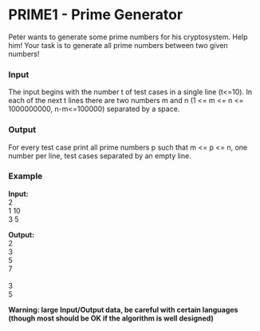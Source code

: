 # PRIME1 - Prime Generator

Peter wants to generate some prime numbers for his cryptosystem. Help him! Your task is to generate all prime numbers between two given numbers! 

### Input

The input begins with the number t of test cases in a single line (t<=10). In each of the next t lines there are two numbers m and n (1 <= m <= n <= 1000000000, n-m<=100000) separated by a space.

### Output

For every test case print all prime numbers p such that m <= p <= n, one number per line, test cases separated by an empty line.

### Example

**Input:**<br />
2<br />
1 10<br />
3 5

**Output:**<br />
2<br />
3<br />
5<br />
7<br />
<br />
3<br />
5

**Warning: large Input/Output data, be careful with certain languages (though most should be OK if the algorithm is well designed)**
